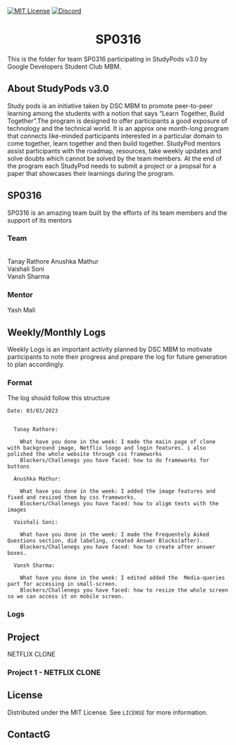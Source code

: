<!-- PROJECT SHIELDS -->

[![MIT License][license-shield]][license-url]
[![Discord][discord-shield]][discord-url]

<h1 align="center"> SP0316 </h1>

This is the folder for team SP0316 participating in StudyPods v3.0 by Google Developers Student Club MBM.

<!-- <details open="open">
  <summary>Table of Contents</summary>
  <ol>
    <li>
      <a href="#about-studypods-v3.0">About StudyPods v3.0</a>
    </li>
    <li>
      <a href="#sp0316">SP0316</a>
      <ul>
        <li><a href="#team">Team</a></li>
        <li><a href="#mentor">Mentor</a></li>
      </ul>
    </li>
    <li>
      <a href="#daily-logs">Daily Logs</a>
      <ul>
        <li><a href="#format">Format</a></li>
        <li><a href="#logs">Logs</a></li>
      </ul>
    </li>
    <li><a href="#resources">Resources</a></li>
    <li><a href="#roadmap">Roadmap</a></li>
    <li>
      <a href="#project">Projects</a>
      <ul>

        <li><a href="#overview">Overview</a></li>
        <li>
          <a href="#getting-started">Getting Started</a>
          <ul>
            <li><a href="#prerequisites">Prerequisites</a></li>
            <li><a href="#installation">Installation</a></li>
          </ul>
        </li>

      <li><a href="#project-1">Project 1</a></li>
      <li><a href="#project-2">Project 2</a></li>
      </ul>
    </li>
    <li><a href="#license">License</a></li>
    <li><a href="#contact">Contact</a></li>
  </ol>
</details> -->

## About StudyPods v3.0

Study pods is an initiative taken by DSC MBM to promote peer-to-peer learning among the students with a notion that says “Learn Together, Build Together”.The program is designed to offer participants a good exposure of technology and the technical world. It is an approx one month-long program that connects like-minded participants interested in a particular domain to come together, learn together and then build together. StudyPod mentors assist participants with the roadmap, resources, take weekly updates and solve doubts which cannot be solved by the team members. At the end of the program each StudyPod needs to submit a project or a propsal for a paper that showcases their learnings during the program.

## SP0316

SP0316 is an amazing team built by the efforts of its team members and the support of its mentors

### Team

<br>
Tanay Rathore
Anushka Mathur<br>
Vaishali Soni<br>
Vansh Sharma<br>

### Mentor

Yash Mali

## Weekly/Monthly Logs

Weekly Logs is an important activity planned by DSC MBM to motivate participants to note their progress and prepare the log for future generation to plan accordingly.

### Format

The log should follow this structure

```
Date: 03/03/2023


  Tanay Rathore:

    What have you done in the week: I made the maiin page of clone with background image, Netflix loogo and login features. i also polished the whole website through css frameworks
    Blockers/Challenegs you have faced: how to do frameworks for buttons

  Anushka Mathur:

    What have you done in the week: I added the image features and fixed and resized them by css frameworks.          
    Blockers/Challenegs you have faced: how to aligm texts with the images

  Vaishali Soni:

    What have you done in the week: I made the Frequentely Asked Questions section, did labeling, created Answer Blocks(after).
    Blockers/Challenegs you have faced: how to create after answer boxes.

  Vansh Sharma:

    What have you done in the week: I edited added the  Media-queries  part for accessing in small-screen.
    Blockers/Challenegs you have faced: how to resize the whole screen so we can access it on mobile screen.
```

### Logs

<!-- ## Resources -->

<!-- ## Roadmap -->

## Project

NETFLIX CLONE

### Project 1 - NETFLIX CLONE

<!-- This is a Netflix landing page clone using HTML and CSS. This website design will be completely responsive for laptop and mobile
-->

## License

Distributed under the MIT License. See `LICENSE` for more information.

## ContactG

<!-- Share your contact details. Preferrably these details
Email-rathoretanay387@gmail.com

GitHub-1) https://github.com/tanay387 ( Tanay Rathore )
       2)https://github.com/anushkaM04 ( Anushka Mathur)
       3)https://github.com/vaishalisoni2111 (Vaishali Soni)
       4)https://github.com/vansh147 (Vansh Sharma)
       
Note: Do not share your mobile number as it will expose it over the internet
-->

<!-- MARKDOWN LINKS & IMAGES -->

[license-shield]: https://img.shields.io/github/license/dscmbm/StudyPods-v3.0?style=for-the-badge
[license-url]: https://github.com/dscmbm/StudyPods-v3.0/blob/main/LICENSE
[discord-shield]: https://img.shields.io/discord/864499877723504640?style=for-the-badge
[discord-url]: https://discord.gg/CGmhQpSSZD
